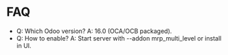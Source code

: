 # FAQ

- Q: Which Odoo version? A: 16.0 (OCA/OCB packaged).
- Q: How to enable? A: Start server with --addon mrp_multi_level or install in UI.
